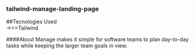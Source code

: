### tailwind-manage-landing-page

##Tecnologies Used<br/>
->>>Tailwind

####About
Manage makes it simple for software teams to plan day-to-day tasks while keeping the larger team goals in view.
